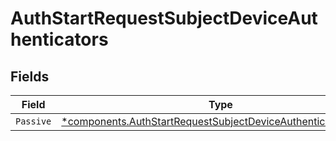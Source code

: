 # AuthStartRequestSubjectDeviceAuthenticators


## Fields

| Field                                                                                                                                         | Type                                                                                                                                          | Required                                                                                                                                      | Description                                                                                                                                   |
| --------------------------------------------------------------------------------------------------------------------------------------------- | --------------------------------------------------------------------------------------------------------------------------------------------- | --------------------------------------------------------------------------------------------------------------------------------------------- | --------------------------------------------------------------------------------------------------------------------------------------------- |
| `Passive`                                                                                                                                     | [*components.AuthStartRequestSubjectDeviceAuthenticatorPassive](../../models/components/authstartrequestsubjectdeviceauthenticatorpassive.md) | :heavy_minus_sign:                                                                                                                            | N/A                                                                                                                                           |